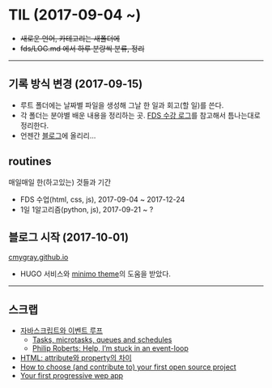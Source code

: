 # TIL (2017-09-04 ~)

* ~~새로운 언어, 카테고리는 새폴더에~~
* ~~fds/LOG.md 에서 하루 분량씩 분류, 정리~~

---

## 기록 방식 변경 (2017-09-15)

* 루트 폴더에는 날짜별 파일을 생성해 그날 한 일과 회고(할 일)를 쓴다.
* 각 폴더는 분야별 배운 내용을 정리하는 곳. [FDS 수강 로그](https://github.com/cmygray/fds)를 참고해서 틈나는대로 정리한다.
* 언젠간 [블로그](https://cmygray.github.io/)에 올리리...

## routines

매일매일 한(하고있는) 것들과 기간
* FDS 수업(html, css, js), 2017-09-04 ~ 2017-12-24
* 1일 1알고리즘(python, js), 2017-09-21 ~ ?

## 블로그 시작 (2017-10-01)

[cmygray.github.io](https://cmygray.github.io/)
* HUGO 서비스와 [minimo theme](https://github.com/MunifTanjim/minimo)의 도움을 받았다.

---

## 스크랩

* [자바스크립트와 이벤트 루프](https://github.com/nhnent/fe.javascript/wiki/June-13-June-17,-2016)
  * [Tasks, microtasks, queues and schedules](https://jakearchibald.com/2015/tasks-microtasks-queues-and-schedules/)
  * [Philip Roberts: Help, I’m stuck in an event-loop](https://vimeo.com/96425312)
* [HTML: attribute와 property의 차이](https://medium.com/@jeongwooahn/html-attribute%EC%99%80-property-%EC%9D%98-%EC%B0%A8%EC%9D%B4-d3c172cebc41)
* [How to choose (and contribute to) your first open source project](https://github.com/collections/choosing-projects)
* [Your first progressive wep app](https://developers.google.com/web/fundamentals/codelabs/your-first-pwapp/?hl=ko)